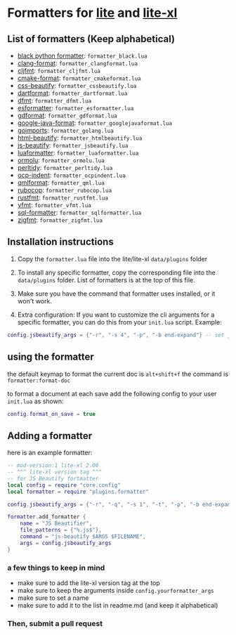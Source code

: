 # Formatters for [lite](https://github.com/rxi/lite) and [lite-xl](https://github.com/franko/lite-xl)

## List of formatters (Keep alphabetical)
- [black python formatter](https://pypi.org/project/black/): `formatter_black.lua`
- [clang-format](https://clang.llvm.org/docs/ClangFormat.html): `formatter_clangformat.lua`
- [cljfmt](https://github.com/weavejester/cljfmt): `formatter_cljfmt.lua`
- [cmake-format](https://github.com/cheshirekow/cmake_format): `formatter_cmakeformat.lua`
- [css-beautify](https://www.npmjs.com/package/js-beautify): `formatter_cssbeautify.lua`
- [dartformat](https://dart.dev/tools/dart-format): `formatter_dartformat.lua`
- [dfmt](https://github.com/dlang-community/dfmt): `formatter_dfmt.lua`
- [esformatter](https://github.com/millermedeiros/esformatter/): `formatter_esformatter.lua`
- [gdformat](https://github.com/Scony/godot-gdscript-toolkit): `formatter_gdformat.lua`
- [google-java-format](https://github.com/google/google-java-format): `formatter_googlejavaformat.lua`
- [goimports](https://pkg.go.dev/golang.org/x/tools/cmd/goimports): `formatter_golang.lua`
- [html-beautify](https://www.npmjs.com/package/js-beautify): `formatter_htmlbeautify.lua`
- [js-beautify](https://www.npmjs.com/package/js-beautify): `formatter_jsbeautify.lua`
- [luaformatter](https://github.com/Koihik/LuaFormatter): `formatter_luaformatter.lua`
- [ormolu](https://github.com/tweag/ormolu): `formatter_ormolu.lua`
- [perltidy](https://github.com/perltidy/perltidy): `formatter_perltidy.lua`
- [ocp-indent](https://github.com/OCamlPro/ocp-indent): `formatter_ocpindent.lua`
- [qmlformat](https://github.com/qt/qtdeclarative): `formatter_qml.lua`
- [rubocop](https://github.com/rubocop/rubocop): `formatter_rubocop.lua`
- [rustfmt](https://github.com/rust-lang/rustfmt): `formatter_rustfmt.lua`
- [vfmt](https://github.com/vlang/v): `formatter_vfmt.lua`
- [sql-formatter](https://github.com/sql-formatter-org/sql-formatter): `formatter_sqlformatter.lua`
- [zigfmt](https://ziglang.org): `formatter_zigfmt.lua`

## Installation instructions

1. Copy the `formatter.lua` file into the lite/lite-xl `data/plugins` folder

2. To install any specific formatter, copy the corresponding file into the `data/plugins` folder. List of formatters is at the top of this file.

3. Make sure you have the command that formatter uses installed, or it won't work.

4. Extra configuration:
    If you want to customize the cli arguments for a specific formatter, you can do this from your `init.lua` script.
    Example:
```lua
config.jsbeautify_args = {"-r", "-s 4", "-p", "-b end-expand"} -- set jsBeautify arguments to indent with spaces.
```

## using the formatter
the default keymap to format the current doc is `alt+shift+f`
the command is `formatter:format-doc`

to format a document at each save add the following config to
your user `init.lua` as shown:
```lua
config.format_on_save = true
```

## Adding a formatter

here is an example formatter:
```lua
-- mod-version:1 lite-xl 2.00
-- ^^^ lite-xl version tag ^^^
-- for JS Beautify fortmatter
local config = require "core.config"
local formatter = require "plugins.formatter"

config.jsbeautify_args = {"-r", "-q", "-s 1", "-t", "-p", "-b end-expand"} -- make sure to keep -r arg if you change this

formatter.add_formatter {
    name = "JS Beautifier",
    file_patterns = {"%.js$"},
    command = "js-beautify $ARGS $FILENAME",
    args = config.jsbeautify_args
}
```
### a few things to keep in mind
- make sure to add the lite-xl version tag at the top
- make sure to keep the arguments inside `config.yourformatter_args`
- make sure to set a name
- make sure to add it to the list in readme.md (and keep it alphabetical)

### Then, submit a pull request
